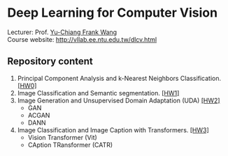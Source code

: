 # Deep Learning for Computer Vision

Lecturer: Prof. [Yu-Chiang Frank Wang](http://vllab.ee.ntu.edu.tw/members.html)<br>
Course website: http://vllab.ee.ntu.edu.tw/dlcv.html

## Repository content

1. Principal Component Analysis and k-Nearest Neighbors Classification. [[HW0]](https://github.com/m1stborn/DLCV2021/tree/master/HW0)
2. Image Classification and Semantic segmentation. [[HW1]](https://github.com/m1stborn/DLCV2021/tree/master/HW1)
3. Image Generation and Unsupervised Domain Adaptation (UDA) [[HW2]](https://github.com/m1stborn/DLCV2021/tree/master/HW2)
   - GAN
   - ACGAN
   - DANN
4. Image Classification and Image Caption with Transformers. [[HW3]](https://github.com/m1stborn/DLCV2021/tree/master/HW3)
   - Vision Transformer (Vit)
   - CAption TRansformer (CATR)